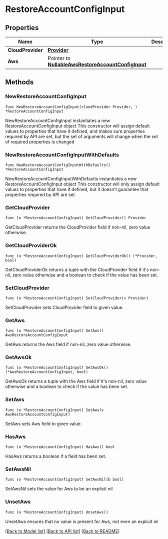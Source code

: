 # RestoreAccountConfigInput

## Properties

Name | Type | Description | Notes
------------ | ------------- | ------------- | -------------
**CloudProvider** | [**Provider**](Provider.md) |  | 
**Aws** | Pointer to [**NullableAwsRestoreAccountConfigInput**](AwsRestoreAccountConfigInput.md) |  | [optional] 

## Methods

### NewRestoreAccountConfigInput

`func NewRestoreAccountConfigInput(cloudProvider Provider, ) *RestoreAccountConfigInput`

NewRestoreAccountConfigInput instantiates a new RestoreAccountConfigInput object
This constructor will assign default values to properties that have it defined,
and makes sure properties required by API are set, but the set of arguments
will change when the set of required properties is changed

### NewRestoreAccountConfigInputWithDefaults

`func NewRestoreAccountConfigInputWithDefaults() *RestoreAccountConfigInput`

NewRestoreAccountConfigInputWithDefaults instantiates a new RestoreAccountConfigInput object
This constructor will only assign default values to properties that have it defined,
but it doesn't guarantee that properties required by API are set

### GetCloudProvider

`func (o *RestoreAccountConfigInput) GetCloudProvider() Provider`

GetCloudProvider returns the CloudProvider field if non-nil, zero value otherwise.

### GetCloudProviderOk

`func (o *RestoreAccountConfigInput) GetCloudProviderOk() (*Provider, bool)`

GetCloudProviderOk returns a tuple with the CloudProvider field if it's non-nil, zero value otherwise
and a boolean to check if the value has been set.

### SetCloudProvider

`func (o *RestoreAccountConfigInput) SetCloudProvider(v Provider)`

SetCloudProvider sets CloudProvider field to given value.


### GetAws

`func (o *RestoreAccountConfigInput) GetAws() AwsRestoreAccountConfigInput`

GetAws returns the Aws field if non-nil, zero value otherwise.

### GetAwsOk

`func (o *RestoreAccountConfigInput) GetAwsOk() (*AwsRestoreAccountConfigInput, bool)`

GetAwsOk returns a tuple with the Aws field if it's non-nil, zero value otherwise
and a boolean to check if the value has been set.

### SetAws

`func (o *RestoreAccountConfigInput) SetAws(v AwsRestoreAccountConfigInput)`

SetAws sets Aws field to given value.

### HasAws

`func (o *RestoreAccountConfigInput) HasAws() bool`

HasAws returns a boolean if a field has been set.

### SetAwsNil

`func (o *RestoreAccountConfigInput) SetAwsNil(b bool)`

 SetAwsNil sets the value for Aws to be an explicit nil

### UnsetAws
`func (o *RestoreAccountConfigInput) UnsetAws()`

UnsetAws ensures that no value is present for Aws, not even an explicit nil

[[Back to Model list]](../README.md#documentation-for-models) [[Back to API list]](../README.md#documentation-for-api-endpoints) [[Back to README]](../README.md)



